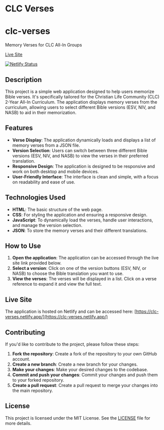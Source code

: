# CLC Verses

# clc-verses
Memory Verses for CLC All-In Groups

[Live Site](https://clc-verses.netlify.app/)

[![Netlify Status](https://api.netlify.com/api/v1/badges/cf36e717-6f83-4b8b-8197-926e6919d1ab/deploy-status)](https://app.netlify.com/sites/clc-verses/deploys)


## Description

This project is a simple web application designed to help users memorize Bible verses. It's specifically tailored for the Christian Life Community (CLC) 2-Year All-In Curriculum. The application displays memory verses from the curriculum, allowing users to select different Bible versions (ESV, NIV, and NASB) to aid in their memorization.

## Features

- **Verse Display**: The application dynamically loads and displays a list of memory verses from a JSON file.
- **Version Selection**: Users can switch between three different Bible versions (ESV, NIV, and NASB) to view the verses in their preferred translation.
- **Responsive Design**: The application is designed to be responsive and work on both desktop and mobile devices.
- **User-Friendly Interface**: The interface is clean and simple, with a focus on readability and ease of use.

## Technologies Used

- **HTML**: The basic structure of the web page.
- **CSS**: For styling the application and ensuring a responsive design.
- **JavaScript**: To dynamically load the verses, handle user interactions, and manage the version selection.
- **JSON**: To store the memory verses and their different translations.

## How to Use

1. **Open the application**: The application can be accessed through the live site link provided below.
2. **Select a version**: Click on one of the version buttons (ESV, NIV, or NASB) to choose the Bible translation you want to use.
3. **View the verses**: The verses will be displayed in a list. Click on a verse reference to expand it and view the full text.

## Live Site

The application is hosted on Netlify and can be accessed here: [https://clc-verses.netlify.app/](https://clc-verses.netlify.app/)

## Contributing

If you'd like to contribute to the project, please follow these steps:

1. **Fork the repository**: Create a fork of the repository to your own GitHub account.
2. **Create a new branch**: Create a new branch for your changes.
3. **Make your changes**: Make your desired changes to the codebase.
4. **Commit and push your changes**: Commit your changes and push them to your forked repository.
5. **Create a pull request**: Create a pull request to merge your changes into the main repository.

## License

This project is licensed under the MIT License. See the [LICENSE](LICENSE) file for more details.